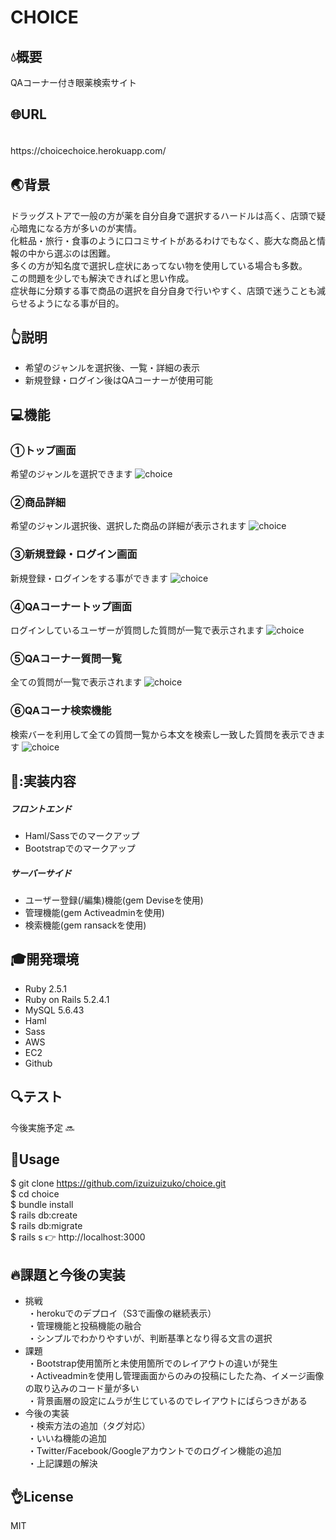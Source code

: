 # CHOICE

## :droplet:概要
QAコーナー付き眼薬検索サイト

## :globe_with_meridians:URL
<br>
https://choicechoice.herokuapp.com/　

## :earth_asia:背景
 ドラッグストアで一般の方が薬を自分自身で選択するハードルは高く、店頭で疑心暗鬼になる方が多いのが実情。<br>
化粧品・旅行・食事のように口コミサイトがあるわけでもなく、膨大な商品と情報の中から選ぶのは困難。<br>
多くの方が知名度で選択し症状にあってない物を使用している場合も多数。<br>
この問題を少しでも解決できればと思い作成。<br>
症状毎に分類する事で商品の選択を自分自身で行いやすく、店頭で迷うことも減らせるようになる事が目的。

## :point_up_2:説明
* 希望のジャンルを選択後、一覧・詳細の表示
* 新規登録・ログイン後はQAコーナーが使用可能

## :computer:機能
### ①トップ画面
希望のジャンルを選択できます
![choice](https://user-images.githubusercontent.com/59868344/77017437-dc101b80-69bd-11ea-95b5-3a6302b4eb42.png)
### ②商品詳細
希望のジャンル選択後、選択した商品の詳細が表示されます
![choice](https://user-images.githubusercontent.com/59868344/77019097-162fec00-69c3-11ea-9c70-bf7edb645d7b.png)
### ③新規登録・ログイン画面
新規登録・ログインをする事ができます
![choice](https://user-images.githubusercontent.com/59868344/77018044-7ae94780-69bf-11ea-9a56-c6eb9183b0c4.png)
### ④QAコーナートップ画面
ログインしているユーザーが質問した質問が一覧で表示されます
![choice](https://user-images.githubusercontent.com/59868344/77018935-8d18b500-69c2-11ea-84a9-b0c999b00bc4.png)
### ⑤QAコーナー質問一覧
全ての質問が一覧で表示されます
![choice](https://user-images.githubusercontent.com/59868344/77018994-b5a0af00-69c2-11ea-87f2-ced49db3ad20.png)
### ⑥QAコーナ検索機能
検索バーを利用して全ての質問一覧から本文を検索し一致した質問を表示できます
![choice](https://user-images.githubusercontent.com/59868344/77019022-ce10c980-69c2-11ea-9ec9-295535d812a4.png)

## :memo::実装内容
#####  フロントエンド
* Haml/Sassでのマークアップ
* Bootstrapでのマークアップ

#####  サーバーサイド
* ユーザー登録(/編集)機能(gem Deviseを使用)
* 管理機能(gem Activeadminを使用)
* 検索機能(gem ransackを使用)

## :mortar_board:開発環境
* Ruby 2.5.1
* Ruby on Rails 5.2.4.1
* MySQL 5.6.43
* Haml 
* Sass 
* AWS
* EC2
* Github

## :mag:テスト
今後実施予定 :soon:


## :speech_balloon:Usage

$ git clone https://github.com/izuizuizuko/choice.git<br>
$ cd choice<br>
$ bundle install<br>
$ rails db:create<br>
$ rails db:migrate<br>
$ rails s
👉 http://localhost:3000


## :fire:課題と今後の実装
* 挑戦<br>
&nbsp;・herokuでのデプロイ（S3で画像の継続表示）<br>
&nbsp;・管理機能と投稿機能の融合<br>
&nbsp;・シンプルでわかりやすいが、判断基準となり得る文言の選択
* 課題<br>
&nbsp;・Bootstrap使用箇所と未使用箇所でのレイアウトの違いが発生<br>
&nbsp;・Activeadminを使用し管理画面からのみの投稿にしたた為、イメージ画像の取り込みのコード量が多い<br>
&nbsp;・背景画層の設定にムラが生じているのでレイアウトにばらつきがある<br>
* 今後の実装<br>
&nbsp;・検索方法の追加（タグ対応）<br>
&nbsp;・いいね機能の追加<br>
&nbsp;・Twitter/Facebook/Googleアカウントでのログイン機能の追加<br>
&nbsp;・上記課題の解決<br>

## :ok_hand:License
MIT

